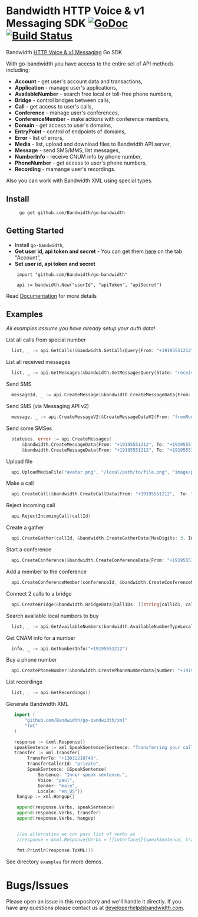 Bandwidth HTTP Voice & v1 Messaging SDK [![GoDoc](https://godoc.org/Bandwidth/go-bandwidth?status.svg)](https://godoc.org/github.com/Bandwidth/go-bandwidth) [![Build Status](https://travis-ci.org/Bandwidth/go-bandwidth.svg)](https://travis-ci.org/Bandwidth/go-bandwidth)
===============


Bandwidth [HTTP Voice & v1 Messaging](https://dev.bandwidth.com) Go SDK

With go-bandwidth  you have access to the entire set of API methods including:
* **Account** - get user's account data and transactions,
* **Application** - manage user's applications,
* **AvailableNumber** - search free local or toll-free phone numbers,
* **Bridge** - control bridges between calls,
* **Call** - get access to user's calls,
* **Conference** - manage user's conferences,
* **ConferenceMember** - make actions with conference members,
* **Domain** - get access to user's domains,
* **EntryPoint** - control of endpoints of domains,
* **Error** - list of errors,
* **Media** - list, upload and download files to Bandwidth API server,
* **Message** - send SMS/MMS, list messages,
* **NumberInfo** - receive CNUM info by phone number,
* **PhoneNumber** - get access to user's phone numbers,
* **Recording** - mamange user's recordings.

Also you can work with Bandwidth XML using special types.

## Install

```
     go get github.com/Bandwidth/go-bandwidth
```


## Getting Started

* Install `go-bandwidth`,
* **Get user id, api token and secret** - You can get them [here](https://app.bandwidth.com) on the tab "Account",
* **Set user id, api token and secret**

```golang
	import "github.com/Bandwidth/go-bandwidth"

	api := bandwidth.New("userId", "apiToken", "apiSecret")
```

Read [Documentation](https://dev.bandwidth.com) for more details

## Examples

*All examples assume you have already setup your auth data!*

List all calls from special number

```go
  list, _ := api.GetCalls(&bandwidth.GetCallsQuery{From: "+19195551212"})
```

List all received messages

```go
  list, _ := api.GetMessages(&bandwidth.GetMessagesQuery{State: "received"})
```

Send SMS

```go
  messageId, _ := api.CreateMessage(&bandwidth.CreateMessageData{From: "+19195551212", To: "+191955512142", Text:"Test"})
```

Send SMS (via Messaging API v2)

```go
  message, _ := api.CreateMessageV2(&CreateMessageDataV2{From: "fromNumber", To: "toNumber", Text: "text", ApplicationID: "YOUR_APPLICATION_ID"})
```


Send some SMSes

```go
  statuses, error := api.CreateMessages(
	  &bandwidth.CreateMessageData{From: "+19195551212", To: "+191955512141", Text:"Test1"},
	  &bandwidth.CreateMessageData{From: "+19195551212", To: "+191955512142", Text:"Test2"})
```

Upload file

```go
  api.UploadMediaFile("avatar.png", "/local/path/to/file.png", "image/png")
```

Make a call

```go
  api.CreateCall(&bandwidth.CreateCallData{From: "+19195551212",  To: "+191955512142"})
```

Reject incoming call

```go
  api.RejectIncomingCall(callId)
```

Create a gather

```go
  api.CreateGather(callId, &bandwidth.CreateGatherData{MaxDigits: 3, InterDigitTimeout: 5, Prompt: &bandwidth.GatherPromptData{Sentence: "Please enter 3 digits"}})
```

Start a conference

```go
  api.CreateConference(&bandwidth.CreateConferenceData{From: "+19195551212"})
```

Add a member to the conference

```go
  api.CreateConferenceMember(conferenceId, &bandwidth.CreateConferenceMemberData{CallId: "id_of_call_to_add_to_this_conference", JoinTone: true, LeavingTone: true})
```


Connect 2 calls to a bridge

```go
  api.CreateBridge(&bandwidth.BridgeData{CallIDs: []string{callId1, callId2}})
```

Search available local numbers to buy

```go
  list, _ := api.GetAvailableNumbers(bandwidth.AvailableNumberTypeLocal, &bandwidth.GetAvailableNumberQuery{City: "Cary", State: "NC", Quantity: 3})
```
Get CNAM info for a number

```go
  info, _ := api.GetNumberInfo("+19195551212")
```

Buy a phone number

```go
  api.CreatePhoneNumber(&bandwidth.CreatePhoneNumberData{Number: "+19195551212"})
```

List recordings

```go
  list, _ := api.GetRecordings()
```

Generate Bandwidth XML

```go
   import (
	   "github.com/Bandwidth/go-bandwidth/xml"
	   "fmt"
   )

   response := &xml.Response{}
   speakSentence := xml.SpeakSentence{Sentence: "Transferring your call, please wait.", Voice: "paul", Gender: "male", Locale: "en_US"}
   transfer := xml.Transfer{
        TransferTo: "+13032218749",
        TransferCallerId: "private",
        SpeakSentence: &SpeakSentence{
            Sentence: "Inner speak sentence.",
            Voice: "paul",
            Gender: "male",
            Locale: "en_US"}}
    hangup := xml.Hangup{}

    append(response.Verbs, speakSentence)
	append(response.Verbs, transfer)
	append(response.Verbs, hangup)


    //as alternative we can pass list of verbs as
    //response = &xml.Response{Verbs = []interface{}{speakSentence, transfer, hangup}}

    fmt.Println(response.ToXML())
```

See directory `examples` for more demos.

# Bugs/Issues
Please open an issue in this repository and we'll handle it directly. If you have any questions please contact us at developerhelp@bandwidth.com.

